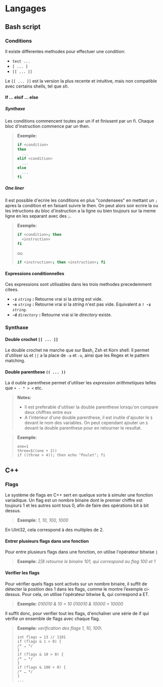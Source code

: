 # Langages
## Bash script
### Conditions
Il existe differentes methodes pour effectuer une condition:
- `test ...`
- `[ ... ]`
- `[[ ... ]]`

Le `[[ ... ]]` est la version la plus recente et intuitive, mais non compatible avec certains shells, tel que *sh*.
#### If ... elsif ... else
##### Synthaxe
Les conditions commencent toutes par un if et finissent par un fi. Chaque bloc d'instruction commence par un then.
> **Exemple:**
> ```bash
> if <condition>
> then
>   ...
> elif <condition>
>   ...
> else
>   ...
> fi
> ```

##### One liner
Il est possible d'ecrire les conditions en plus "condensees" en mettant un `;` apres la condition et en faisant suivre le then. On peut alors soir ecrire la ou les intructions du bloc d'instruction a la ligne ou bien toujours sur la meme ligne en les separant avec des `;`.
> **Exemple:**
> ```bash
> if <condition>; then
>   <instruction>
> fi
> ```
> ou
> ```bash
> if <instruction>; then <instruction>; fi
> ```

#### Expressions conditionnelles
Ces expressions sont utilisables dans les trois methodes precedemment citees.
- **`-z`** *`string`* **:** Retourne vrai si la *string* est vide.
- **`-n`** *`string`* **:** Retourne vrai si la *string* n'est pas vide. Equivalent a **`! -z`** *`string`*.
- **`-d`** *`directory`* **:** Retourne vrai si le *directory* existe.

### Synthaxe
#### Double crochet `[[ ... ]]`
Le double crochet ne marche que sur Bash, Zsh et Korn shell. Il permet d'utiliser `&&` et `||` a la place de `-a` et `-o`, ainsi que les Regex et le pattern matching.

#### Double parenthese `(( ... ))`
La d ouble parenthese permet d'utiliser les *expression arithmetiques* telles que `+ - * > <` etc.
> **Notes:**
> - Il est preferable d'utiliser la double parenthese lorsqu'on compare deux chiffres entre eux
> - A l'interieur d'une double parenthese, il est inutile d'ajouter le `$` devant le nom des variables. On peut cependant ajouter un `$` devant la double parenthese pour en retourner le resultat.

> **Exemple:**
> 
> ```shell
> one=1
> three=$((one + 2))
> if ((three > 4)); then echo "Poulet"; fi
> ```

## C++
### Flags
Le système de flags en C++ sert en quelque sorte à simuler une fonction variadique. Un flag est un nombre binaire dont le premier chiffre est toujours 1 et les autres sont tous 0, afin de faire des opérations bit à bit dessus.

> **Exemple:** *1, 10, 100, 1000*

En UInt32, cela correspond à des multiples de 2.
#### Entrer plusieurs flags dans une fonction
Pour entre plusieurs flags dans une fonction, on utilise l'opérateur bitwise `|`

> **Exemple:** *2|8 retourne le binaire 101, qui correspond au flag 100 et 1*

#### Verifier les flags
Pour vérifier quels flags sont activés sur un nombre binaire, il suffit de détecter la position des 1 dans les flags, comme le montre l’exemple ci-dessus. Pour cela, on utilise l'opérateur bitwise &, qui correspond a ET.

> **Exemple:**
> *010010 & 10 = 10*
> *010010 & 10000 = 10000*

Il suffit donc, pour verifier tout les flags, d'enchaîner une série de if qui vérifie un ensemble de flags avec chaque flag.

> **Exemple:** *verification des flags 1, 10, 100*\
> ```
> int flags = 13 // 1101
> if (flags & 1 > 0) {
> /* … */
> }
> if (flags & 10 > 0) {
> /* … */
> }
> if (flags & 100 > 0) {
> /* … */
> }
> ...
> ```
